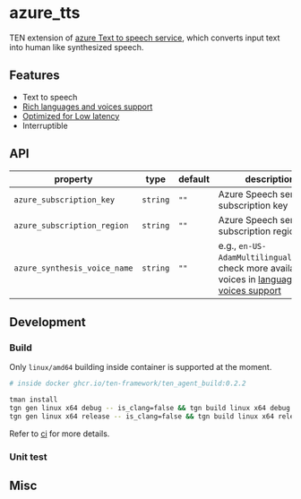 # azure_tts

TEN extension of [azure Text to speech service](https://learn.microsoft.com/en-us/azure/ai-services/speech-service/overview#text-to-speech), which converts input text into human like synthesized speech.      

## Features

- Text to speech
- [Rich languages and voices support](https://learn.microsoft.com/en-us/azure/ai-services/speech-service/language-support?tabs=tts)
- [Optimized for Low latency](https://learn.microsoft.com/en-us/azure/ai-services/speech-service/how-to-lower-speech-synthesis-latency?pivots=programming-language-csharp)
- Interruptible     

## API

| property | type | default | description | 
| - | - | - | - | 
| `azure_subscription_key` | `string` | `""` | Azure Speech service subscription key | 
| `azure_subscription_region` | `string` | `""` | Azure Speech service subscription region | 
| `azure_synthesis_voice_name` | `string` | `""` | e.g., `en-US-AdamMultilingualNeural`, check more available voices in [languages and voices support](https://learn.microsoft.com/en-us/azure/ai-services/speech-service/language-support?tabs=tts) | 

## Development

### Build

Only `linux/amd64` building inside container is supported at the moment.      

```bash
# inside docker ghcr.io/ten-framework/ten_agent_build:0.2.2

tman install
tgn gen linux x64 debug -- is_clang=false && tgn build linux x64 debug
tgn gen linux x64 release -- is_clang=false && tgn build linux x64 release
```     

Refer to [ci](.github/workflows/ci.yml) for more details.      


### Unit test

<!-- how to do unit test for the extension -->

## Misc

<!-- others if applicable -->
